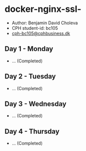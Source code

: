# docker-nginx-ssl-
- Author: Benjamin David Choleva
- CPH student-id: bc105
- cph-bc105@cphbusiness.dk





## Day 1  - Monday

* ... (Completed)


## Day 2 - Tuesday 
* ... (Completed)


## Day 3 - Wednesday
* ... (Completed)

## Day 4 - Thursday

* ... (Completed)